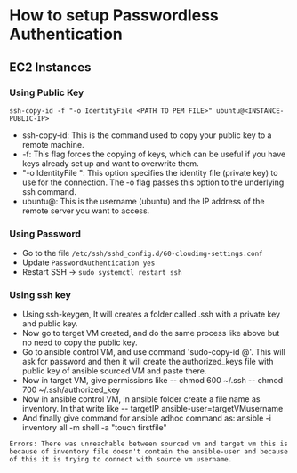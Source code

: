 # How to setup Passwordless Authentication

## EC2 Instances

### Using Public Key

```
ssh-copy-id -f "-o IdentityFile <PATH TO PEM FILE>" ubuntu@<INSTANCE-PUBLIC-IP>
```

- ssh-copy-id: This is the command used to copy your public key to a remote machine.
- -f: This flag forces the copying of keys, which can be useful if you have keys already set up and want to overwrite them.
- "-o IdentityFile <PATH TO PEM FILE>": This option specifies the identity file (private key) to use for the connection. The -o flag passes this option to the underlying ssh command.
- ubuntu@<INSTANCE-IP>: This is the username (ubuntu) and the IP address of the remote server you want to access.

### Using Password 

- Go to the file `/etc/ssh/sshd_config.d/60-cloudimg-settings.conf`
- Update `PasswordAuthentication yes`
- Restart SSH -> `sudo systemctl restart ssh`

### Using ssh key
- Using ssh-keygen, It will creates a folder called .ssh with a private key and public key.
- Now go to target VM created, and do the same process like above but no need to copy the public key.
- Go to ansible control VM, and use command 'sudo-copy-id <target-username>@<target-IP>'. This will ask for password and then it will create the authorized_keys file with public key of ansible sourced VM and paste there.
- Now in target VM, give permissions like 
	-- chmod 600 ~/.ssh
	-- chmod 700 ~/.ssh/authorized_key
- Now in ansible control VM, in ansible folder create a file name as inventory. In that write like 
	-- targetIP ansible-user=targetVMusername
- And finally give command for ansible adhoc command as:
	ansible -i inventory all -m shell -a "touch firstfile"
```
Errors: There was unreachable between sourced vm and target vm this is because of inventory file doesn't contain the ansible-user and because of this it is trying to connect with source vm username.
```
